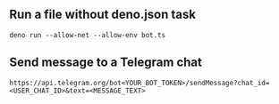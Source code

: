 ## Run a file without deno.json task

```
deno run --allow-net --allow-env bot.ts
```

## Send message to a Telegram chat

```
https://api.telegram.org/bot<YOUR_BOT_TOKEN>/sendMessage?chat_id=<USER_CHAT_ID>&text=<MESSAGE_TEXT>
```
